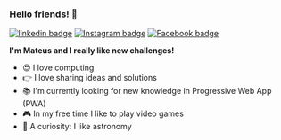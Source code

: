 ### Hello friends!  👋

[![linkedin badge](https://img.shields.io/badge/mateusdmc-30302f?style=flat&logo=linkedin)](https://www.linkedin.com/in/mateus-ant%C3%B4nio-206a06179/)
[![Instagram badge](https://img.shields.io/badge/mateusdmc-30302f?style=flat&logo=instagram)](https://www.instagram.com/mateusdmc/)
[![Facebook badge](https://img.shields.io/badge/mateusdmc-30302f?style=flat&logo=Facebook)](https://www.facebook.com/mateusantonioti)

<strong>I'm Mateus and I really like new challenges!</strong>

- :heart_eyes: I love computing
- :point_right: I love sharing ideas and solutions
- :books: I'm currently looking for new knowledge in Progressive Web App (PWA)
- :video_game: In my free time I like to play video games
- :rocket: A curiosity: I like astronomy

<!---
mateusdmc/mateusdmc is a ✨ special ✨ repository because its `README.md` (this file) appears on your GitHub profile.
You can click the Preview link to take a look at your changes.
--->
